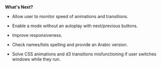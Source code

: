 **What's Next?**

- Allow user to monitor speed of animations and transitions.

- Enable a mode without an autoplay with next/previous buttons.

- Improve responsiveness.

- Check names/lists spelling and provide an Arabic version. 

- Solve CSS animations and d3 transitions misfunctioning if user switches windows while they run. 


